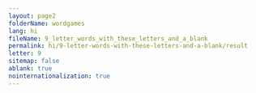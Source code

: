 ```yaml
---
layout: page2
folderName: wordgames
lang: hi
fileName: 9_letter_words_with_these_letters_and_a_blank
permalink: hi/9-letter-words-with-these-letters-and-a-blank/result
letter: 9
sitemap: false
ablank: true
nointernationalization: true
---
```

